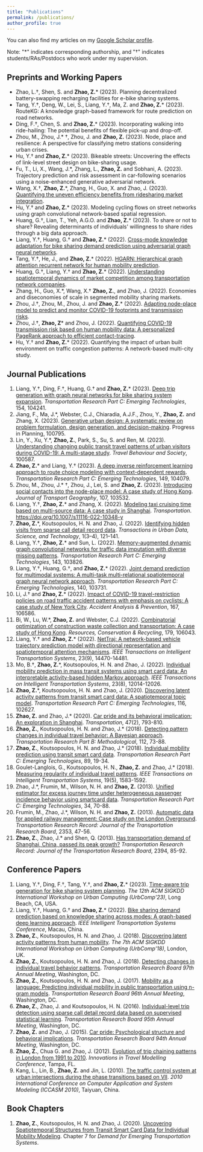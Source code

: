 ```yaml
---
title: "Publications"
permalink: /publications/
author_profile: true
---
```



You can also find my articles on my [Google Scholar profile](https://scholar.google.com/citations?user=71vGYtcAAAAJ).

Note: "\*" indicates corresponding authorship, and "&dagger;" indicates students/RAs/Postdocs who work under my supervision.

## Preprints and Working Papers
* Zhao, L.&dagger;, Shen, S. and **Zhao, Z.**\* (2023). Planning decentralized battery-swapping recharging facilities for e-bike sharing systems.
* Tang, Y.&dagger;, Deng, W., Lei, S., Liang, Y.&dagger;, Ma, Z. and **Zhao, Z.**\* (2023). RouteKG: A knowledge graph-based framework for route prediction on road networks. 
* Ding, F.&dagger;, Chen, S. and **Zhao, Z.**\* (2023). Incorporating walking into ride-hailing: The potential benefits of flexible pick-up and drop-off.
* Zhou, M., Zhou, J.\* &dagger;, Zhou, J. and **Zhao, Z.**  (2023). Node, place and resilience: A perspective for classifying metro stations considering urban crises.
* Hu, Y.&dagger; and **Zhao, Z.**\* (2023). Bikeable streets: Uncovering the effects of link-level street design on bike-sharing usage.
* Fu, T., Li, X., Wang, J.\*, Zhang, L., **Zhao, Z.** and Sobhani, A. (2023). Trajectory prediction and risk assessment in car-following scenarios using a noise-enhanced generative adversarial network.
* Wang, X.&dagger;, **Zhao, Z.**\*, Zhang, H., Guo, X. and Zhao, J. (2023). [Quantifying the uneven efficiency benefits from ridesharing market integration](https://arxiv.org/abs/2303.13520).
* Hu, Y.&dagger; and **Zhao, Z.**\* (2023). Modeling cycling flows on street networks using graph convolutional network-based spatial regression.
* Huang, G.&dagger;, Lian, T., Yeh, A.G.O. and **Zhao, Z.**\* (2023). To share or not to share? Revealing determinants of individuals' willingness to share rides through a big data approach.
* Liang, Y.&dagger;, Huang, G.&dagger; and **Zhao, Z.**\* (2022). [Cross-mode knowledge adaptation for bike sharing demand prediction using adversarial graph neural networks](https://arxiv.org/abs/2211.08903).
* Tang, Y.&dagger;, He, J., and **Zhao, Z.**\* (2022). [HGARN: Hierarchical graph attention recurrent network for human mobility prediction](https://arxiv.org/abs/2210.07765).
* Huang, G.&dagger;, Liang, Y.&dagger; and **Zhao, Z.**\* (2022). [Understanding spatiotemporal dynamics of market competition among transportation network companies](https://papers.ssrn.com/sol3/papers.cfm?abstract_id=4203695).
* Zhang, H., Guo, X.\*, Wang, X.&dagger; **Zhao, Z.**, and Zhao, J. (2022). Economies and diseconomies of scale in segmented mobility sharing markets.
* Zhou, J.&dagger;, Zhou, M., Zhou, J. and **Zhao, Z.**\* (2022). [Adapting node-place model to predict and monitor COVID-19 footprints and transmission risks](
https://doi.org/10.48550/arXiv.2301.00117).
* Zhou, J.&dagger;, **Zhao, Z**\* and Zhou, J. (2022). [Quantifying COVID-19 transmission risk based on human mobility data: A personalized PageRank approach to efficient contact-tracing](https://doi.org/10.48550/arXiv.2210.01005).
* Hu, Y.&dagger; and **Zhao, Z.**\* (2022). Quantifying the impact of urban built environment on traffic congestion patterns: A network-based multi-city study.


## Journal Publications
1. Liang, Y.&dagger;, Ding, F.&dagger;, Huang, G.&dagger; and **Zhao, Z.**\* (2023). [Deep trip generation with graph neural networks for bike sharing system expansion](https://doi.org/10.1016/j.trc.2023.104241). _Transportation Research Part C: Emerging Technologies_, 154, 104241.
1. Jiang, F., Ma, J.\*, Webster, C.J., Chiaradia, A.J.F., Zhou, Y., **Zhao, Z.** and Zhang, X. (2023). [Generative urban design: A systematic review on problem formulation, design generation, and decision-making](https://doi.org/10.1016/j.progress.2023.100795). Progress in Planning, 100795.
1. Lin, Y., Xu, Y.\*, **Zhao, Z.**, Park, S., Su, S. and Ren, M. (2023). [Understanding changing public transit travel patterns of urban visitors during COVID-19: A multi-stage study](https://doi.org/10.1016/j.tbs.2023.100587). _Travel Behaviour and Society_, 100587.
1. **Zhao, Z.**\* and Liang, Y.&dagger; (2023). [A deep inverse reinforcement learning approach to route choice modeling with context-dependent rewards](https://doi.org/10.1016/j.trc.2023.104079). _Transportation Research Part C: Emerging Technologies_, 149, 104079.
1. Zhou, M., Zhou, J.\* &dagger;, Zhou, J., Lei, S. and **Zhao, Z.**  (2023). [Introducing social contacts into the node-place model: A case study of Hong Kong](https://doi.org/10.1016/j.jtrangeo.2023.103532). _Journal of Transport Geography_, 107, 103532.
1. Liang, Y.&dagger;, **Zhao, Z.**\* and Zhang, X. (2022). [Modeling taxi cruising time based on multi-source data: A case study in Shanghai](https://doi.org/10.1007/s11116-022-10348-y). _Transportation_. https://doi.org/10.1007/s11116-022-10348-y
1. **Zhao, Z.**\*, Koutsopoulos, H. N. and Zhao, J. (2022). [Identifying hidden visits from sparse call detail record data](https://doi.org/10.1177/27541231221124164). _Transactions in Urban Data, Science, and Technology_, 1(3–4), 121–141.
1. Liang, Y.&dagger;, **Zhao, Z.**\* and Sun, L. (2022). [Memory-augmented dynamic graph convolutional networks for traffic data imputation with diverse missing patterns](https://doi.org/10.1016/j.trc.2022.103826). _Transportation Research Part C: Emerging Technologies_, 143, 103826.
1. Liang, Y.&dagger;, Huang, G.&dagger;, and **Zhao, Z.**\* (2022). [Joint demand prediction for multimodal systems: A multi-task multi-relational spatiotemporal graph neural network approach](https://doi.org/10.1016/j.trc.2022.103731). _Transportation Research Part C: Emerging Technologies_, 140, 103731.
1. Li, J.&dagger; and **Zhao, Z.**\* (2022). [Impact of COVID-19 travel-restriction policies on road traffic accident patterns with emphasis on cyclists: A case study of New York City](https://doi.org/10.1016/j.aap.2022.106586). _Accident Analysis & Prevention_, 167, 106586.
1. Bi, W., Lu, W.\*, **Zhao, Z.** and Webster, C.J. (2022). [Combinatorial optimization of construction waste collection and 
transportation: A case study of Hong Kong](https://doi.org/10.1016/j.resconrec.2021.106043). _Resources, Conservation & Recycling_, 179, 106043.
1. Liang, Y.&dagger; and **Zhao, Z.**\* (2022). [NetTraj: A network-based vehicle trajectory prediction model with directional representation and spatiotemporal attention mechanisms](https://doi.org/10.1109/tits.2021.3129588). _IEEE Transactions on Intelligent Transportation Systems_, 23(9), 14470-14481.
1. Mo, B.&dagger;, **Zhao, Z.**\*, Koutsopoulos, H. N. and Zhao, J. (2022). [Individual mobility prediction in mass transit systems using smart card data: An interpretable activity-based hidden Markov approach](https://doi.org/10.1109/TITS.2021.3109428). _IEEE Transactions on Intelligent Transportation Systems_, 23(8), 12014-12026.
1. **Zhao, Z.**\*, Koutsopoulos, H. N. and Zhao, J. (2020). [Discovering latent activity patterns from transit smart card data: A spatiotemporal topic model](https://doi.org/10.1016/j.trc.2020.102627). _Transportation Research Part C: Emerging Technologies_, 116, 102627.
1. **Zhao, Z.** and Zhao, J.\* (2020). [Car pride and its behavioral implication: An exploration in Shanghai](https://dx.doi.org/10.1007/s11116-018-9917-0). _Transportation_, 47(2), 793-810.
1. **Zhao, Z.**, Koutsopoulos, H. N. and Zhao, J.\* (2018). [Detecting pattern changes in individual travel behavior: 
A Bayesian approach](https://doi.org/10.1016/j.trb.2018.03.017). _Transportation Research Part B: Methodological_, 112, 73-88.
1. **Zhao, Z.**, Koutsopoulos, H. N. and Zhao, J.\* (2018). [Individual mobility prediction using transit smart card data](http://dx.doi.org/10.1016/j.trc.2018.01.022).
 _Transportation Research Part C: Emerging Technologies_, 89, 19-34.
1. Goulet-Langlois, G., Koutsopoulos, H. N., **Zhao, Z.** and Zhao, J.\* (2018). [Measuring regularity of individual travel patterns](https://doi.org/10.1109/TITS.2017.2728704).
 _IEEE Transactions on Intelligent Transportation Systems_, 19(5), 1583-1592.
1. Zhao, J.\*, Frumin, M., Wilson, N. H. and **Zhao, Z.** (2013). [Unified estimator for excess journey time under 
heterogeneous passenger incidence behavior using smartcard data](https://doi.org/10.1016/j.trc.2013.05.009). _Transportation Research Part C: Emerging Technologies_, 34, 70-88.
1. Frumin, M., Zhao, J.\*, Wilson, N. H. and **Zhao, Z.** (2013). [Automatic data for applied railway management: 
Case study on the London Overground](https://doi.org/10.3141/2353-05). _Transportation Research Record: Journal of the Transportation Research Board_, 2353, 47-56.
1. **Zhao, Z.**, Zhao, J.\* and Shen, Q. (2013). [Has transportation demand of Shanghai, China, passed its peak 
growth?](https://doi.org/10.3141/2394-11) _Transportation Research Record: Journal of the Transportation Research Board_, 2394, 85-92.


## Conference Papers
1. Liang, Y.&dagger;, Ding, F.&dagger;, Tang, Y.&dagger;, and **Zhao, Z.**\* (2023). [Time-aware trip generation for bike sharing system planning](http://urban-computing.com/urbcomp2023/file/UrbComp2023_paper_5.pdf). _The 12th ACM SIGKDD International Workshop on Urban Computing (UrbComp'23)_, Long Beach, CA, USA.
1. Liang, Y.&dagger;, Huang, G.&dagger; and **Zhao, Z.**\* (2022). [Bike sharing demand prediction based on knowledge sharing across modes: A graph-based deep learning approach](https://doi.org/10.1109/ITSC55140.2022.9922276). _IEEE Intelligent Transportation Systems Conference_, Macau, China.
1. **Zhao, Z.**, Koutsopoulos, H. N. and Zhao, J. (2018). [Discovering latent activity patterns from human mobility](http://urbcomp.ist.psu.edu/2018/papers/discovering.pdf). _The 7th ACM SIGKDD International Workshop on Urban Computing (UrbComp'18)_, London, UK.
1. **Zhao, Z.**, Koutsopoulos, H. N. and Zhao, J. (2018). [Detecting changes in individual travel behavior patterns](https://trid.trb.org/view/1494577). _Transportation Research Board 97th Annual Meeting_, Washington, DC.
1. **Zhao, Z.**, Koutsopoulos, H. N. and Zhao, J. (2017). [Mobility as a language: Predicting individual mobility in public transportation using n-gram models](https://trid.trb.org/view/1438738). _Transportation Research Board 96th Annual Meeting_, Washington, DC.
1. **Zhao, Z.**, Zhao, J. and Koutsopoulos, H. N. (2016). [Individual-level trip detection using sparse call detail record data based on supervised statistical learning](https://trid.trb.org/view/1393647). _Transportation Research Board 95th Annual Meeting_, Washington, DC.
1. **Zhao, Z.** and Zhao, J. (2015). [Car pride: Psychological structure and behavioral implications](https://trid.trb.org/view/1336944). _Transportation Research Board 94th Annual Meeting_, Washington, DC.
1. **Zhao, Z.**, Chua G. and Zhao, J. (2012). [Evolution of trip chaining patterns in London from 1991 to 2010](http://onlinepubs.trb.org/onlinepubs/conferences/2012/4thITM/Papers-R/0117-000122.pdf). _Innovations in Travel Modelling Conference_, Tampa, FL.
1. Kang, L., Lin, B., **Zhao, Z.** and Jin, L. (2010). [The traffic control system at urban intersections during the phase transitions based on VII](https://doi.org/10.1109/ICCASM.2010.5622691). _2010 International Conference on Computer Application and System Modeling (ICCASM 2010)_, Taiyuan, China.

## Book Chapters
1. **Zhao, Z.**, Koutsopoulos, H. N. and Zhao, J. (2020). [Uncovering Spatiotemporal Structures from Transit Smart Card Data for Individual Mobility Modeling](https://doi.org/10.1016/B978-0-12-815018-4.00007-3). Chapter 7 for _Demand for Emerging Transportation Systems_.
